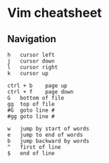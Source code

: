 # Vim cheatsheet

## Navigation

```
h	cursor left
j 	cursor down
l	cursor right
k	cursor up
```

```
ctrl + b	page up
ctrl + f 	page down
G	bottom of file
gg	top of file
#G	goto line #
#gg	goto line #
```

```
w	jump by start of words
e	jump to end of words
b	jump backward by words
^	first of line
$ 	end of line
```

